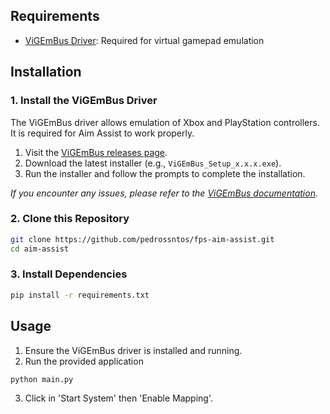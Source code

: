 
## Requirements

- [ViGEmBus Driver](https://github.com/nefarius/ViGEmBus): Required for virtual gamepad emulation

## Installation

### 1. Install the ViGEmBus Driver

The ViGEmBus driver allows emulation of Xbox and PlayStation controllers. It is required for Aim Assist to work properly.

1. Visit the [ViGEmBus releases page](https://github.com/nefarius/ViGEmBus/releases).
2. Download the latest installer (e.g., `ViGEmBus_Setup_x.x.x.exe`).
3. Run the installer and follow the prompts to complete the installation.

*If you encounter any issues, please refer to the [ViGEmBus documentation](https://github.com/nefarius/ViGEmBus#installation).*

### 2. Clone this Repository

```sh
git clone https://github.com/pedrossntos/fps-aim-assist.git
cd aim-assist
```

### 3. Install Dependencies


```sh
pip install -r requirements.txt
```


## Usage

1. Ensure the ViGEmBus driver is installed and running.
2. Run the provided application
   
```sh
python main.py
```
3. Click in 'Start System' then 'Enable Mapping'.
